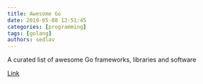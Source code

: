 ```yaml
---
title: Awesome Go
date: 2019-05-08 12:51:45
categories: [programming]
tags: [golang]
authors: sedlav
---
```


A curated list of awesome Go frameworks, libraries and software

[Link](https://awesome-go.com/)

